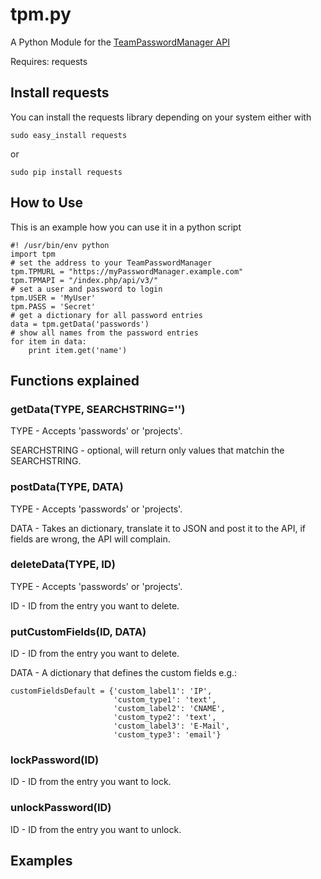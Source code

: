 # tpm.py

A Python Module for the [TeamPasswordManager API](http://teampasswordmanager.com/docs/api/)

Requires: requests

## Install requests

You can install the requests library depending on your system either with

    sudo easy_install requests
or

    sudo pip install requests

## How to Use

This is an example how you can use it in a python script

    #! /usr/bin/env python
    import tpm
    # set the address to your TeamPasswordManager
    tpm.TPMURL = "https://myPasswordManager.example.com"
    tpm.TPMAPI = "/index.php/api/v3/"
    # set a user and password to login
    tpm.USER = 'MyUser'
    tpm.PASS = 'Secret'
    # get a dictionary for all password entries
    data = tpm.getData('passwords')
    # show all names from the password entries
    for item in data:
        print item.get('name')

## Functions explained
### getData(TYPE, SEARCHSTRING='')

TYPE - Accepts 'passwords' or 'projects'.

SEARCHSTRING - optional, will return only values that matchin the SEARCHSTRING.

### postData(TYPE, DATA)

TYPE - Accepts 'passwords' or 'projects'.

DATA - Takes an dictionary, translate it to JSON and post it to the API, if fields are wrong, the API will complain.

### deleteData(TYPE, ID)

TYPE - Accepts 'passwords' or 'projects'.

ID - ID from the entry you want to delete.

### putCustomFields(ID, DATA)

ID - ID from the entry you want to delete.

DATA - A dictionary that defines the custom fields e.g.:

    customFieldsDefault = {'custom_label1': 'IP',
                           'custom_type1': 'text',
                           'custom_label2': 'CNAME',
                           'custom_type2': 'text',
                           'custom_label3': 'E-Mail',
                           'custom_type3': 'email'}

### lockPassword(ID)

ID - ID from the entry you want to lock.

### unlockPassword(ID)

ID - ID from the entry you want to unlock.

## Examples
